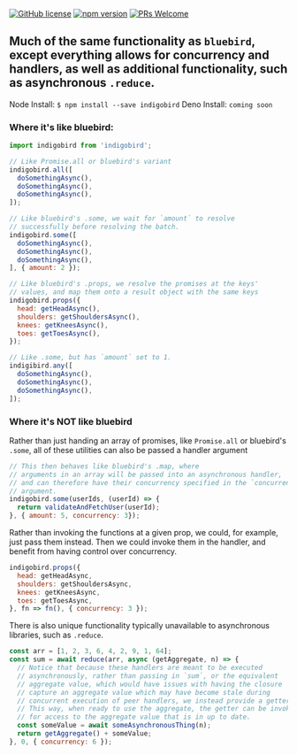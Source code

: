 [![GitHub license](https://img.shields.io/badge/license-MIT-blue.svg)](https://github.com/ralusek/indigobird/blob/master/LICENSE)
[![npm version](https://img.shields.io/npm/v/indigobird.svg?style=flat)](https://www.npmjs.com/package/indigobird)
[![PRs Welcome](https://img.shields.io/badge/PRs-welcome-brightgreen.svg)](https://github.com/ralusek/indigobird/blob/master/LICENSE)

## Much of the same functionality as `bluebird`, except everything allows for concurrency and handlers, as well as additional functionality, such as asynchronous `.reduce`.

Node Install:
`$ npm install --save indigobird`
Deno Install:
`coming soon`


### Where it's like bluebird:

```javascript
import indigobird from 'indigobird';

// Like Promise.all or bluebird's variant
indigobird.all([
  doSomethingAsync(),
  doSomethingAsync(),
  doSomethingAsync(),
]);

// Like bluebird's .some, we wait for `amount` to resolve
// successfully before resolving the batch.
indigobird.some([
  doSomethingAsync(),
  doSomethingAsync(),
  doSomethingAsync(),
], { amount: 2 });

// Like bluebird's .props, we resolve the promises at the keys'
// values, and map them onto a result object with the same keys
indigobird.props({
  head: getHeadAsync(),
  shoulders: getShouldersAsync(),
  knees: getKneesAsync(),
  toes: getToesAsync(),
});

// Like .some, but has `amount` set to 1.
indigibird.any([
  doSomethingAsync(),
  doSomethingAsync(),
  doSomethingAsync(),
]);
```

### Where it's NOT like bluebird
Rather than just handing an array of promises, like `Promise.all` or bluebird's `.some`, all of these utilities can also be passed a handler argument
```javascript
// This then behaves like bluebird's .map, where
// arguments in an array will be passed into an asynchronous handler,
// and can therefore have their concurrency specified in the `concurrency`
// argument.
indigobird.some(userIds, (userId) => {
  return validateAndFetchUser(userId);
}, { amount: 5, concurrency: 3});
```
Rather than invoking the functions at a given prop, we could, for example, just pass them instead. Then we could invoke them in the handler, and benefit from having control over concurrency.
```javascript
indigobird.props({
  head: getHeadAsync,
  shoulders: getShouldersAsync,
  knees: getKneesAsync,
  toes: getToesAsync,
}, fn => fn(), { concurrency: 3 });
```
There is also unique functionality typically unavailable to asynchronous libraries, such as `.reduce`.
```javascript
const arr = [1, 2, 3, 6, 4, 2, 9, 1, 64];
const sum = await reduce(arr, async (getAggregate, n) => {
  // Notice that because these handlers are meant to be executed
  // asynchronously, rather than passing in `sum`, or the equivalent
  // aggregate value, which would have issues with having the closure
  // capture an aggregate value which may have become stale during
  // concurrent execution of peer handlers, we instead provide a getter.
  // This way, when ready to use the aggregate, the getter can be invoked
  // for access to the aggregate value that is in up to date.
  const someValue = await someAsynchronousThing(n);
  return getAggregate() + someValue;
}, 0, { concurrency: 6 });
```

